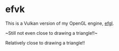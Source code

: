 # efvk
This is a Vulkan version of my OpenGL engine,
[efgl](https://github.com/e-hat/efgl). 

~Still not even close to drawing a triangle!!~

Relatively close to drawing a triangle!!
